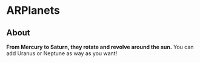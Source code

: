 # ARPlanets
## About
 **From Mercury to Saturn, they rotate and revolve around the sun.**
 You can add Uranus or Neptune as way as you want!
